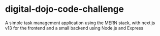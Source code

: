 # digital-dojo-code-challenge
A simple task management application using the MERN stack, with next js v13 for the frontend and a small backend using Node.js and Express
